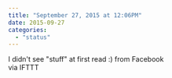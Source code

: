```yaml
---
title: "September 27, 2015 at 12:06PM"
date: 2015-09-27
categories: 
  - "status"
---
```


I didn't see "stuff" at first read :) from Facebook  
via IFTTT
